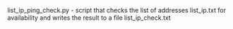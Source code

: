 list_ip_ping_check.py - 
script that checks the list of addresses list_ip.txt for availability and writes the result to a file list_ip_check.txt







